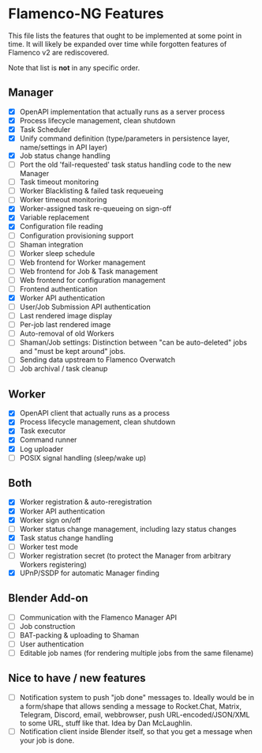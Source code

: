 # Flamenco-NG Features

This file lists the features that ought to be implemented at some point in time.
It will likely be expanded over time while forgotten features of Flamenco v2 are
rediscovered.

Note that list is **not** in any specific order.

## Manager

- [x] OpenAPI implementation that actually runs as a server process
- [x] Process lifecycle management, clean shutdown
- [x] Task Scheduler
- [x] Unify command definition (type/parameters in persistence layer, name/settings in API layer)
- [x] Job status change handling
- [ ] Port the old 'fail-requested' task status handling code to the new Manager
- [ ] Task timeout monitoring
- [ ] Worker Blacklisting & failed task requeueing
- [ ] Worker timeout monitoring
- [x] Worker-assigned task re-queueing on sign-off
- [x] Variable replacement
- [x] Configuration file reading
- [ ] Configuration provisioning support
- [ ] Shaman integration
- [ ] Worker sleep schedule
- [ ] Web frontend for Worker management
- [ ] Web frontend for Job & Task management
- [ ] Web frontend for configuration management
- [ ] Frontend authentication
- [x] Worker API authentication
- [ ] User/Job Submission API authentication
- [ ] Last rendered image display
- [ ] Per-job last rendered image
- [ ] Auto-removal of old Workers
- [ ] Shaman/Job settings: Distinction between "can be auto-deleted" jobs and "must be kept around" jobs.
- [ ] Sending data upstream to Flamenco Overwatch
- [ ] Job archival / task cleanup

## Worker

- [x] OpenAPI client that actually runs as a process
- [x] Process lifecycle management, clean shutdown
- [x] Task executor
- [x] Command runner
- [x] Log uploader
- [ ] POSIX signal handling (sleep/wake up)

## Both

- [x] Worker registration & auto-reregistration
- [x] Worker API authentication
- [x] Worker sign on/off
- [ ] Worker status change management, including lazy status changes
- [x] Task status change handling
- [ ] Worker test mode
- [ ] Worker registration secret (to protect the Manager from arbitrary Workers registering)
- [x] UPnP/SSDP for automatic Manager finding

## Blender Add-on

- [ ] Communication with the Flamenco Manager API
- [ ] Job construction
- [ ] BAT-packing & uploading to Shaman
- [ ] User authentication
- [ ] Editable job names (for rendering multiple jobs from the same filename)

## Nice to have / new features

- [ ] Notification system to push "job done" messages to. Ideally would be in a form/shape that allows sending a message to Rocket.Chat, Matrix, Telegram, Discord, email, webbrowser, push URL-encoded/JSON/XML to some URL, stuff like that. Idea by Dan McLaughlin.
- [ ] Notification client inside Blender itself, so that you get a message when your job is done.
